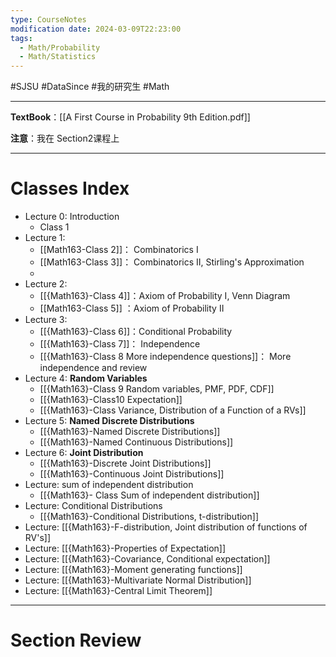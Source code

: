 ```yaml
---
type: CourseNotes
modification date: 2024-03-09T22:23:00
tags:
  - Math/Probability
  - Math/Statistics
---
```

#SJSU #DataSince #我的研究生 #Math

---
**TextBook**：[[A First Course in Probability 9th Edition.pdf]]

**注意**：我在 Section2课程上

---
# Classes Index
- Lecture 0: Introduction
	- Class 1
- Lecture 1:
	- [[Math163-Class 2]]： Combinatorics I  
	- [[Math163-Class 3]]： Combinatorics II, Stirling's Approximation 
	- 
- Lecture 2: 
	- [[{Math163}-Class 4]]：Axiom of Probability I, Venn Diagram 
	- [[Math163-Class 5]] ：Axiom of Probability II 
- Lecture 3: 
	- [[{Math163}-Class 6]]：Conditional Probability 
	- [[{Math163}-Class 7]]： Independence 
	- [[{Math163}-Class 8 More independence questions]]： More independence and review 
- Lecture 4: **Random Variables**
	- [[{Math163}-Class 9 Random variables, PMF, PDF, CDF]]
	- [[{Math163}-Class10 Expectation]]
	- [[{Math163}-Class Variance, Distribution of a Function of a RVs]]
- Lecture 5: **Named Discrete Distributions**
	- [[{Math163}-Named Discrete Distributions]]
	- [[{Math163}-Named Continuous Distributions]]
- Lecture 6: **Joint Distribution**
	- [[{Math163}-Discrete Joint Distributions]]
	- [[{Math163}-Continuous Joint Distributions]]
- Lecture: sum of independent distribution
	- [[{Math163}- Class Sum of independent distribution]]
- Lecture: Conditional Distributions
	- [[{Math163}-Conditional Distributions, t-distribution]]
- Lecture: [[{Math163}-F-distribution, Joint distribution of functions of RV's]]
- Lecture: [[{Math163}-Properties of Expectation]]
- Lecture: [[{Math163}-Covariance, Conditional expectation]]
- Lecture: [[{Math163}-Moment generating functions]]
- Lecture: [[{Math163}-Multivariate Normal Distribution]]
- Lecture: [[{Math163}-Central Limit Theorem]]
---


# Section Review
